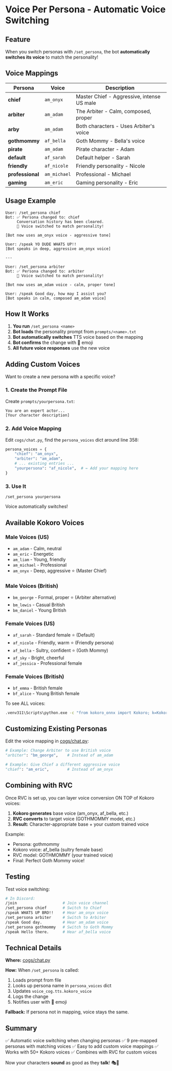 # Voice Per Persona - Automatic Voice Switching

## Feature

When you switch personas with `/set_persona`, the bot **automatically switches its voice** to match the personality!

## Voice Mappings

| Persona | Voice | Description |
|---------|-------|-------------|
| **chief** | `am_onyx` | Master Chief - Aggressive, intense US male |
| **arbiter** | `am_adam` | The Arbiter - Calm, composed, proper |
| **arby** | `am_adam` | Both characters - Uses Arbiter's voice |
| **gothmommy** | `af_bella` | Goth Mommy - Bella's voice |
| **pirate** | `am_adam` | Pirate character - Adam |
| **default** | `af_sarah` | Default helper - Sarah |
| **friendly** | `af_nicole` | Friendly personality - Nicole |
| **professional** | `am_michael` | Professional - Michael |
| **gaming** | `am_eric` | Gaming personality - Eric |

## Usage Example

```
User: /set_persona chief
Bot: ✅ Persona changed to: chief
     Conversation history has been cleared.
     🎤 Voice switched to match personality!

[Bot now uses am_onyx voice - aggressive tone]

User: /speak YO DUDE WHATS UP!!
[Bot speaks in deep, aggressive am_onyx voice]

---

User: /set_persona arbiter
Bot: ✅ Persona changed to: arbiter
     🎤 Voice switched to match personality!

[Bot now uses am_adam voice - calm, proper tone]

User: /speak Good day, how may I assist you?
[Bot speaks in calm, composed am_adam voice]
```

## How It Works

1. **You run** `/set_persona <name>`
2. **Bot loads** the personality prompt from `prompts/<name>.txt`
3. **Bot automatically switches** TTS voice based on the mapping
4. **Bot confirms** the change with 🎤 emoji
5. **All future voice responses** use the new voice

## Adding Custom Voices

Want to create a new persona with a specific voice?

### 1. Create the Prompt File

Create `prompts/yourpersona.txt`:
```txt
You are an expert actor...
[Your character description]
```

### 2. Add Voice Mapping

Edit `cogs/chat.py`, find the `persona_voices` dict around line 358:

```python
persona_voices = {
    "chief": "am_onyx",
    "arbiter": "am_adam",
    # ... existing entries ...
    "yourpersona": "af_nicole",  # ← Add your mapping here
}
```

### 3. Use It

```
/set_persona yourpersona
```

Voice automatically switches!

## Available Kokoro Voices

### Male Voices (US)
- `am_adam` - Calm, neutral
- `am_eric` - Energetic
- `am_liam` - Young, friendly
- `am_michael` - Professional
- `am_onyx` - Deep, aggressive ⭐ (Master Chief)

### Male Voices (British)
- `bm_george` - Formal, proper ⭐ (Arbiter alternative)
- `bm_lewis` - Casual British
- `bm_daniel` - Young British

### Female Voices (US)
- `af_sarah` - Standard female ⭐ (Default)
- `af_nicole` - Friendly, warm ⭐ (Friendly persona)
- `af_bella` - Sultry, confident ⭐ (Goth Mommy)
- `af_sky` - Bright, cheerful
- `af_jessica` - Professional female

### Female Voices (British)
- `bf_emma` - British female
- `bf_alice` - Young British female

To see ALL voices:
```bash
.venv311\Scripts\python.exe -c "from kokoro_onnx import Kokoro; k=Kokoro('kokoro-v1.0.onnx','voices-v1.0.bin'); print('\n'.join(sorted(k.get_voices())))"
```

## Customizing Existing Personas

Edit the voice mapping in [cogs/chat.py](cogs/chat.py:358-368):

```python
# Example: Change Arbiter to use British voice
"arbiter": "bm_george",    # Instead of am_adam

# Example: Give Chief a different aggressive voice
"chief": "am_eric",        # Instead of am_onyx
```

## Combining with RVC

Once RVC is set up, you can layer voice conversion ON TOP of Kokoro voices:

1. **Kokoro generates** base voice (am_onyx, af_bella, etc.)
2. **RVC converts** to target voice (GOTHMOMMY model, etc.)
3. **Result:** Character-appropriate base + your custom trained voice

Example:
- Persona: gothmommy
- Kokoro voice: af_bella (sultry female base)
- RVC model: GOTHMOMMY (your trained voice)
- Final: Perfect Goth Mommy voice!

## Testing

Test voice switching:

```bash
# In Discord:
/join                    # Join voice channel
/set_persona chief       # Switch to Chief
/speak WHATS UP BRO!!    # Hear am_onyx voice
/set_persona arbiter     # Switch to Arbiter
/speak Good day.         # Hear am_adam voice
/set_persona gothmommy   # Switch to Goth Mommy
/speak Hello there.      # Hear af_bella voice
```

## Technical Details

**Where:** [cogs/chat.py](cogs/chat.py:354-373)

**How:** When `/set_persona` is called:
1. Loads prompt from file
2. Looks up persona name in `persona_voices` dict
3. Updates `voice_cog.tts.kokoro_voice`
4. Logs the change
5. Notifies user with 🎤 emoji

**Fallback:** If persona not in mapping, voice stays the same.

## Summary

✅ Automatic voice switching when changing personas
✅ 9 pre-mapped personas with matching voices
✅ Easy to add custom voice mappings
✅ Works with 50+ Kokoro voices
✅ Combines with RVC for custom voices

Now your characters **sound** as good as they **talk**! 🎭🎤

